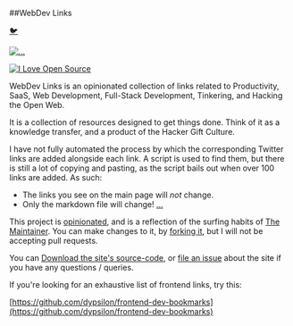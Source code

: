 ##WebDev Links

[:bird:](http://twitter.com/@unfollowersme)

[![...](http://f.cl.ly/items/3g2c1i1l1C040Z3F2b24/Image%202013-08-31%20at%204.44.18%20AM.png "...")](http://devlinks.co.uk/)

[![I Love Open Source](http://www.iloveopensource.io/images/logo-lightbg.png)](http://www.iloveopensource.io/projects/525c0849a82101497d00015a)

WebDev Links is an opinionated collection of links related to Productivity, SaaS, Web Development, Full-Stack Development, Tinkering, and Hacking the Open Web.

It is a collection of resources designed to get things done. Think of it as a knowledge transfer, and a product of the Hacker Gift Culture.

I have not fully automated the process by which the corresponding Twitter links are added alongside each link. A script is used to find them, but there is still a lot of copying and pasting, as the script bails out when over 100 links are added. As such:

* The links you see on the main page will _not_ change.
* Only the markdown file will change! [...](https://github.com/dhig/devlinks.co.uk/blob/gh-pages/devlinks.co.uk.md)

This project is [opinionated](http://gettingreal.37signals.com/ch04_Make_Opinionated_Software.php), and is a reflection of the surfing habits of  [The Maintainer](http://higg.im/).
You can make changes to it, by [forking it](https://github.com/dhig/devlinks.co.uk/fork), but I will not be accepting pull requests.

You can [Download the site's source-code](https://github.com/dhig/devlinks.co.uk/archive/gh-pages.zip), or [file an issue](https://github.com/dhig/devlinks.co.uk/issues) about the site if you have any questions / queries.

If you're looking for an exhaustive list of frontend links, try this:

[https://github.com/dypsilon/frontend-dev-bookmarks](https://github.com/dypsilon/frontend-dev-bookmarks)

